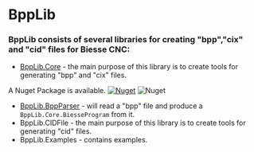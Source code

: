 # BppLib
### BppLib consists of several libraries for creating "bpp","cix" and "cid" files for Biesse CNC:
- [BppLib.Core](BppLib.Core/Readme.md) - the main purpose of this library is to create tools for generating "bpp" and "cix" files.  

A Nuget Package is available.
[![Nuget](https://img.shields.io/nuget/v/BppLib.Core)](https://www.nuget.org/packages/BppLib.Core)
![Nuget](https://img.shields.io/nuget/dt/BppLib.Core)
  
- [BppLib.BppParser](BppLib.BppParser/Readme.md) - will read a "bpp" file and produce a `BppLib.Core.BiesseProgram` from it.
- BppLib.CIDFile - the main purpose of this library is to create tools for generating "cid" files.
- BppLib.Examples - contains examples.
